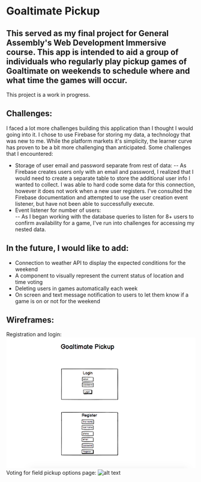 # Goaltimate Pickup
## This served as my final project for General Assembly's Web Development Immersive course. This app is intended to aid a group of individuals who regularly play pickup games of Goaltimate on weekends to schedule where and what time the games will occur.

This project is a work in progress.

## Challenges:
I faced a lot more challenges building this application than I thought I would going into it. I chose to use Firebase for storing my data, a technology that was new to me. While the platform markets it's simplicity, the learner curve has proven to be a bit more challenging than anticipated. Some challenges that I encountered:
* Storage of user email and password separate from rest of data:
    -- As Firebase creates users only with an email and password, I realized that I would need to create a separate table to store the additional user info I wanted to collect. I was able to hard code some data for this connection, however it does not work when a new user registers. I've consulted the Firebase documentation and attempted to use the user creation event listener, but have not been able to successfully execute.
* Event listener for number of users:   
    -- As I began working with the database queries to listen for 8+ users to confirm availability for a game, I've run into challenges for accessing my nested data.

## In the future, I would like to add:
* Connection to weather API to display the expected conditions for the weekend
* A component to visually represent the current status of location and time voting
* Deleting users in games automatically each week
* On screen and text message notification to users to let them know if a game is on or not for the weekend

## Wireframes:
Registration and login:
![alt text](public/images/login.png)
Voting for field pickup options page:
![alt text](public/images/usergameavailabilty.png)
